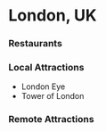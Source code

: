 # London, UK

### Restaurants

### Local Attractions

- London Eye
- Tower of London

### Remote Attractions

